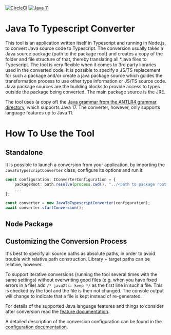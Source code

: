 [![CircleCI](https://circleci.com/gh/mike-lischke/java2typescript/tree/master.svg?style=svg)](https://circleci.com/gh/mike-lischke/java2typescript/tree/master)
[![Java 11](https://img.shields.io/badge/java-11-4c7e9f.svg)](http://java.oracle.com)

# Java To Typescript Converter

This tool is an application written itself in Typescript and running in Node.js, to convert Java source code to Typescript. The conversion usually takes a Java source package (path to the package root) and creates a copy of the folder and file structure of that, thereby translating all *.java files to Typescript. The tool is very flexible when it comes to 3rd party libraries used in the converted code. It is possible to specify a JS/TS replacement for such a package and/or create a java package source which guides the transformation process to use other type information or JS/TS source code. Java package sources are the building blocks to provide access to types outside the package being converted. The main package source is the JRE.

The tool uses (a copy of) the [Java grammar from the ANTLR4 grammar directory](https://github.com/antlr/grammars-v4/tree/master/java/java), which supports Java 17. The converter, however, only supports language features up to Java 11.

# How To Use the Tool

## Standalone

It is possible to launch a conversion from your application, by importing the `JavaToTypescriptConverter` class, configure its options and run it:

```typescript
const configuration: IConverterConfiguration = {
    packageRoot: path.resolve(process.cwd(), "../<path to package root folder>"),
    ...
};

const converter = new JavaToTypescriptConverter(configuration);
await converter.startConversion();
```

## Node Package


## Customizing the Conversion Process

It's best to specify all source paths as absolute paths, in order to avoid trouble with relative path construction. Library + target paths can be relative, however.

To support iterative conversions (running the tool several times with the same settings) without overwriting good files (e.g. when you have fixed errors in a file) add `/* java2ts: keep */` as the first line in such a file. This is checked by the tool and the file is then not changed. The console output will change to indicate that a file is kept instead of re-generated.

For details of the supported Java language features and things to consider after conversion read the [feature documentation](doc/features.md).

A detailed description of the conversion configuration can be found in the [configuration documentation](doc/configuration.md).
